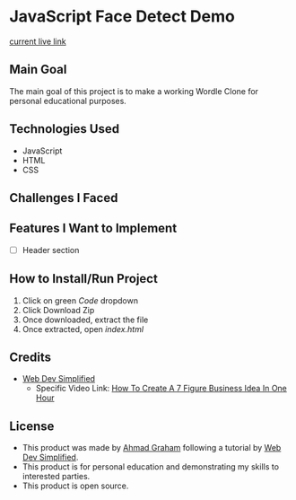 # JavaScript Face Detect Demo
[current live link]()

## Main Goal
The main goal of this project is to make a working Wordle Clone for personal educational purposes.

## Technologies Used
* JavaScript
* HTML
* CSS

## Challenges I Faced

## Features I Want to Implement
* [ ] Header section

## How to Install/Run Project
1. Click on green *Code* dropdown
2. Click Download Zip
3. Once downloaded, extract the file
4. Once extracted, open *index.html*

## Credits
* [Web Dev Simplified](https://www.youtube.com/channel/UCFbNIlppjAuEX4znoulh0Cw)
    * Specific Video Link: [How To Create A 7 Figure Business Idea In One Hour](https://www.youtube.com/watch?v=Wak7iN4JZzU)

## License
* This product was made by [Ahmad Graham](https://linktr.ee/AhmadG_02) following a tutorial by [Web Dev Simplified](https://www.youtube.com/channel/UCFbNIlppjAuEX4znoulh0Cw).
* This product is for personal education and demonstrating my skills to interested parties.  
* This product is open source.